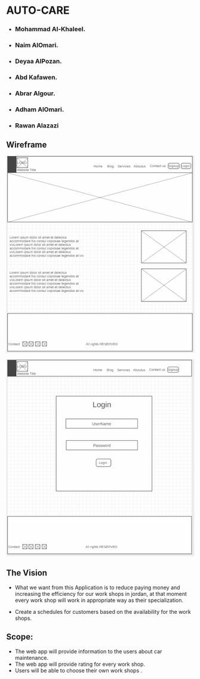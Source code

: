 # **AUTO-CARE**

- ### Mohammad Al-Khaleel.

- ### Naim AlOmari.

- ### Deyaa AlPozan.

- ### Abd Kafawen.

- ### Abrar Algour.

- ### Adham AlOmari.

- ### Rawan Alazazi

## Wireframe

![image](./assets/homePageWireframe.PNG)

![image](./assets/loginWireframe.PNG)

## The Vision

- What we want from this Application is to reduce paying money and increasing the efficiency for our work shops in jordan, at that moment every work shop will work in appropriate way as their specialization.

- Create a schedules for customers based on the availability for the work shops.

## Scope:

- The web app will provide information to the users about car maintenance.
- The web app will provide rating for every work shop.
- Users will be able to choose their own work shops .
